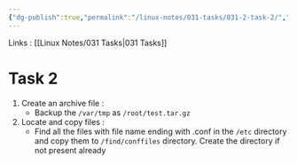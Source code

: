 ```yaml
---
{"dg-publish":true,"permalink":"/linux-notes/031-tasks/031-2-task-2/","noteIcon":"","created":"2023-10-07T13:47:51.691+05:30","updated":"2023-10-22T17:52:42.280+05:30"}
---
```


Links : [[Linux Notes/031 Tasks\|031 Tasks]]

# Task 2

1. Create an archive file :
	- Backup the `/var/tmp` as `/root/test.tar.gz`
2. Locate and copy files :
	- Find all the files with file name ending with .conf in the `/etc` directory and copy them to `/find/conffiles` directory. Create the directory if not present already